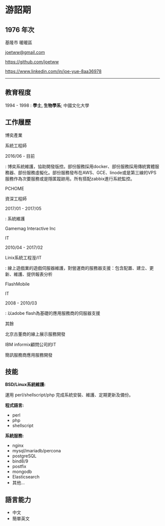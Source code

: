 游詔期
============
1976 年次
-------------------
基隆市 暖暖區

joetww@gmail.com

https://github.com/joetww

https://www.linkedin.com/in/joe-yue-8aa36978

-------------------

教育程度
---------
1994 - 1998
:   **學士, 生物學系**; 中國文化大學


工作履歷
----------
博奕產業

系統工程師

2016/06 - 目前

:	博奕系統維護，協助開發版控。部份服務採用docker、部份服務採用傳統實體服務器、部份服務虛擬化。部份服務發布在AWS、GCE、linode或是第三線的VPS服務作為次要服務或是隱匿蹤跡用。所有搭配zabbix進行系統監控。



PCHOME

資深工程師

2017/01 - 2017/05

:	系統維護



Gamemag Interactive Inc

IT

2010/04 - 2017/02

Linix系統工程溼/IT

:	線上遊戲業的遊戲伺服器維護，對營運商的服務器支援：包含配置、建立、更新、維護、提供報表分析



FlashMobile

IT

2008 - 2010/03

:	以adobe flash為基礎的應用服務商的伺服器支援



其餘

北京古董商的線上展示服務開發

IBM informix顧問公司的IT

簡訊服務商應用服務開發


技能
----------
**BSD/Linux系統維護:**

運用 perl/shellscript/php 完成系統安裝、維護、定期更新及備份。

**程式語言:**
*	perl
*	php
*	shellscript

**系統服務:**
*	nginx
*	mysql/mariadb/percona
*	postgreSQL
*	bind8/9
*	postfix
*	mongodb
*	Elasticsearch
*	其他...

語言能力
----------
* 中文
* 簡單英文
